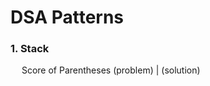 <h1> DSA Patterns </h1>

<h3> 1. Stack </h3>
  &emsp; Score of Parentheses (<a https://leetcode.com/problems/score-of-parentheses/>problem</a>) | (<a https://github.com/s-raksha/competitive-programming/blob/main/leetcode/note/stack/ScoreOfParentheses.java>solution</a>)
  <br/>
